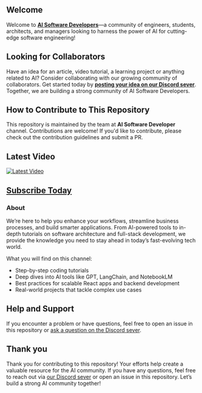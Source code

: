 ## Welcome

Welcome to **[AI Software Developers](https://www.youtube.com/@AISoftwareDevelopers)**—a community of engineers, students, architects, and managers looking to harness the power of AI for cutting-edge software engineering!

## Looking for Collaborators

Have an idea for an article, video tutorial, a learning project or anything related to AI? Consider collaborating with our growing community of collaborators. Get started today by **[posting your idea on our Discord sever](https://discord.gg/eQXBaCvTA9)**. Together, we are building a strong community of AI Software Developers.

## How to Contribute to This Repository

This repository is maintained by the team at **AI Software Developer** channel. Contributions are welcome! If you'd like to contribute, please check out the contribution guidelines and submit a PR.

## Latest Video

[![Latest Video](https://img.youtube.com/vi/xVe87QpNE80/0.jpg)](https://www.youtube.com/watch?v=xVe87QpNE80)

## [Subscribe Today](https://www.youtube.com/@AISoftwareDevelopers)

### About

We’re here to help you enhance your workflows, streamline business processes, and build smarter applications. From AI-powered tools to in-depth tutorials on software architecture and full-stack development, we provide the knowledge you need to stay ahead in today’s fast-evolving tech world.

What you will find on this channel:

- Step-by-step coding tutorials
- Deep dives into AI tools like GPT, LangChain, and NotebookLM
- Best practices for scalable React apps and backend development
- Real-world projects that tackle complex use cases

## Help and Support

If you encounter a problem or have questions, feel free to open an issue in this repository or [ask a question on the Discord sever](https://discord.gg/eQXBaCvTA9).

## Thank you

Thank you for contributing to this repository! Your efforts help create a valuable resource for the AI community. If you have any questions, feel free to reach out via [our Discord sever](https://discord.gg/eQXBaCvTA9) or open an issue in this repository. Let’s build a strong AI community together!

